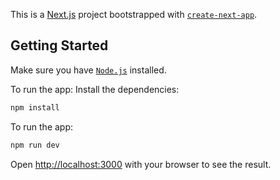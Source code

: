 This is a [Next.js](https://nextjs.org/) project bootstrapped with [`create-next-app`](https://github.com/vercel/next.js/tree/canary/packages/create-next-app).

## Getting Started

Make sure you have [`Node.js`](https://nodejs.org/en/download/package-manager) installed.

To run the app:
Install the dependencies:

```bash
npm install
```

To run the app:

```bash
npm run dev
```

Open [http://localhost:3000](http://localhost:3000) with your browser to see the result.
